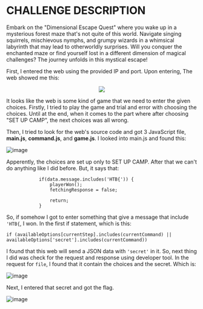 # CHALLENGE DESCRIPTION
Embark on the "Dimensional Escape Quest" where you wake up in a mysterious forest maze that's not quite of this world. Navigate singing squirrels, mischievous nymphs, and grumpy wizards in a whimsical labyrinth that may lead to otherworldly surprises. Will you conquer the enchanted maze or find yourself lost in a different dimension of magical challenges? The journey unfolds in this mystical escape!

First, I entered the web using the provided IP and port. Upon entering, The web showed me this:

<div align="center">
  <img src=https://github.com/user-attachments/assets/8c3df340-c0ab-4d90-a4bd-9bbd8f492e51>
</div>

It looks like the web is some kind of game that we need to enter the given choices. Firstly, I tried to play the game and trial and error with choosing the choices. Until at the end, when it comes to the part where after choosing "SET UP CAMP", the next choices was all wrong.

Then, I tried to look for the web's source code and got 3 JavaScript file, **main.js**, **command.js**, and **game.js**. I looked into main.js and found this:

![image](https://github.com/user-attachments/assets/09b7c140-3d66-4b30-82d3-6a7d755f9198)

Apperently, the choices are set up only to SET UP CAMP. After that we can't do anything like I did before. But, it says that:

    
                if(data.message.includes('HTB{')) {
                    playerWon();
                    fetchingResponse = false;

                    return;
                }
So, if somehow I got to enter something that give a message that include `'HTB{`, I won. In the first if statement, which is this:

    if (availableOptions[currentStep].includes(currentCommand) || availableOptions['secret'].includes(currentCommand))

I found that this web will send a JSON data with `'secret'` in it. So, next thing I did was check for the request and response using developer tool. In the request for `file`, I found that it contain the choices and the secret. Which is:

![image](https://github.com/user-attachments/assets/a3d3db14-85fb-46e1-b4a9-379f6c581d33)

Next, I entered that secret and got the flag.

![image](https://github.com/user-attachments/assets/4c3f3400-c3e9-4d2a-a68c-3a6c4701fc8b)




